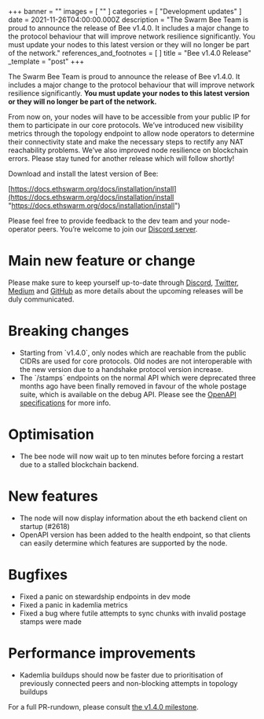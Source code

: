+++
banner = ""
images = [ "" ]
categories = [ "Development updates" ]
date = 2021-11-26T04:00:00.000Z
description = "The Swarm Bee Team is proud to announce the release of Bee v1.4.0. It includes a major change to the protocol behaviour that will improve network resilience significantly. You must update your nodes to this latest version or they will no longer be part of the network."
references_and_footnotes = [ ]
title = "Bee v1.4.0 Release"
_template = "post"
+++

The Swarm Bee Team is proud to announce the release of Bee v1.4.0. It includes a major change to the protocol behaviour that will improve network resilience significantly. **You must update your nodes to this latest version or they will no longer be part of the network.**

From now on, your nodes will have to be accessible from your public IP for them to participate in our core protocols. We’ve introduced new visibility metrics through the topology endpoint to allow node operators to determine their connectivity state and make the necessary steps to rectify any NAT reachability problems. We’ve also improved node resilience on blockchain errors. Please stay tuned for another release which will follow shortly!

Download and install the latest version of Bee:

[https://docs.ethswarm.org/docs/installation/install](https://docs.ethswarm.org/docs/installation/install "https://docs.ethswarm.org/docs/installation/install")

Please feel free to provide feedback to the dev team and your node-operator peers. You’re welcome to join our [Discord server](https://discord.gg/bpQ3sUpHBm).

# Main new feature or change

Please make sure to keep yourself up-to-date through [Discord](https://discord.com/invite/bpQ3sUpHBm), [Twitter](https://twitter.com/ethswarm), [Medium](https://medium.com/ethereum-swarm) and [GitHub](https://github.com/ethersphere) as more details about the upcoming releases will be duly communicated.

# Breaking changes

- Starting from \`v1.4.0\`, only nodes which are reachable from the public CIDRs are used for core protocols. Old nodes are not interoperable with the new version due to a handshake protocol version increase.
- The \`/stamps\` endpoints on the normal API which were deprecated three months ago have been finally removed in favour of the whole postage suite, which is available on the debug API. Please see the [OpenAPI specifications](https://docs.ethswarm.org/debug-api/) for more info.

# Optimisation

- The bee node will now wait up to ten minutes before forcing a restart due to a stalled blockchain backend.

# New features

- The node will now display information about the eth backend client on startup (#2618)
- OpenAPI version has been added to the health endpoint, so that clients can easily determine which features are supported by the node.

# Bugfixes

- Fixed a panic on stewardship endpoints in dev mode
- Fixed a panic in kademlia metrics
- Fixed a bug where futile attempts to sync chunks with invalid postage stamps were made

# Performance improvements

- Kademlia buildups should now be faster due to prioritisation of previously connected peers and non-blocking attempts in topology buildups

For a full PR-rundown, please consult [the v1.4.0 milestone](https://github.com/ethersphere/bee/milestone/9).
